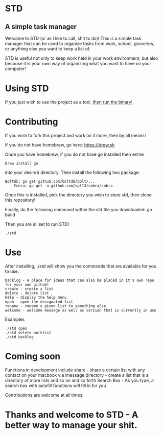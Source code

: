 # STD

## A simple task manager

Welcome to STD (or as I like to call, shit to do)! This is a simple task manager that can be used to 
organize tasks from work, school, groceries, or anything else you want to keep a list of. 

STD is useful not only to keep work held in your work environment, but also because it is your own way 
of organizing what you want to have on your computer!

# Using STD 

If you just wish to use the project as a tool, [then run the binary!](https://github.com/benmorehouse/std/releases/tag/v1.0)

# Contributing

If you wish to fork this project and work on it more, then by all means!

If you do not have homebrew, go here: https://brew.sh

Once you have homebrew, if you do not have go installed then entire
	
	brew install go

into your desired directory.
Then install the following two package:

	Boltdb: go get github.com/boltdb/bolt/...
        Cobra: go get -u github.com/spf13/cobra/cobra 

Once this is installed, pick the directory you wish to store std, then 
clone this repository!

Finally, do the following command within the std file you downloaded: 
        go build 

Then you are all set to run STD!
		
	./std

# Use

After installing, ./std will show you the commands that are available for you to use. 

	backlog - A place for ideas that can also be placed in it's own repo for your own github!
	create - create a list
	delete - delete list
	help - display the help menu
	open - open the designated list
	rename - rename a given list to something else
	welcome - welcome message as well as version that is currently in use

Examples
	
	./std open 
	./std delete worklist
	./std backlog

# Coming soon
	
Functions in development include
	share - share a certain list with any contact on your macbook via imessage
	directory - create a list that is a directory of more lists and so on and so forth
	Search Box - As you type, a search box with autofill functions will fill in for you


Contributions are welcome at all times! 

# Thanks and welcome to STD - A better way to manage your shit.
	
